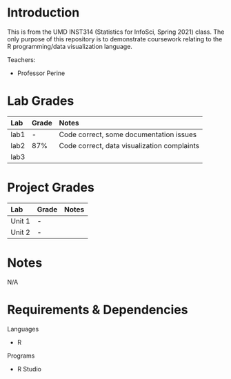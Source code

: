 # Introduction
This is from the UMD INST314 (Statistics for InfoSci, Spring 2021) class. The only purpose of this repository is to demonstrate coursework relating to the R programming/data visualization language.

Teachers:
- Professor Perine

# Lab Grades

|Lab|Grade|Notes|
|:-|:-|:-|
|lab1|-|Code correct, some documentation issues|
|lab2|87%|Code correct, data visualization complaints|
|lab3|||

# Project Grades

|Lab|Grade|Notes|
|:-|:-|:-|
|Unit 1|-||
|Unit 2|-||

# Notes
N/A

# Requirements & Dependencies
Languages
- R

Programs
- R Studio
